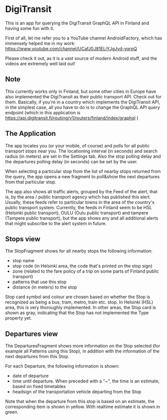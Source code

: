 # DigiTransit

This is an app for querying the DigiTransit GraphQL API in Finland and having some fun with it.

First of all, let me refer you to a YouTube channel AndroidFactory, which has immensely helped me in my work:
https://www.youtube.com/channel/UCafJ0J81ELiYJgJyd-yqrpQ

Please check it out, as it is a vast source of modern Android stuff, and the videos are extremely well laid out!

## Note

This currently works only in Finland, but some other cities in Europe have also implemented the DigiTransit as their public transport API. Check out for them.
Basically, if you're in a country which implements the DigiTransit API, in the simplest case, all you have to do is to change the GraphQL API query endpoint
(which in this application is https://api.digitransit.fi/routing/v1/routers/finland/index/graphql )

## The Application

The app locates you (or your mobile, of course) and polls for all public transport stops near you.  The locationing interval (in seconds) and search radius
(in meters) are set in the Settings tab.  Also the stop polling delay and the departures polling delay (in seconds) can be set by the user.

When selecting a particular stop from the list of nearby stops returned from the query, the app opens a new fragment to poll&show the next departures
from that particular stop.

The app also shows all traffic alerts, grouped by the Feed of the alert, that is, by the area / public transport agency which has published this alert.
Usually, these feeds refer to particular towns in the area of the country's public transport system.
Currently, the feeds in Finland seem to be HSL (Helsinki public transport), OULU (Oulu public transport) and tampere (Tampere public transport), but the app
shows any and all additional alerts that might subscribe to the alert system in future.

## Stops view



The StopFragment shows for all nearby stops the following information:
- stop name
- stop code (in Helsinki area, the code that's printed on the stop sign)
- zone (related to the fare policy of a trip on some parts of Finland public transport)
- patterns that use this stop
- distance (in meters) to the stop

Stop card symbol and colour are chosen based on whether the Stop is recognized as being a bus, tram, metro, train etc. stop. In Helsinki (HSL) area, this is very
thoroughly implemented. In other areas, the Stop card is shown as gray, indicating that the Stop has not implemented the Type property yet.

## Departures view

The DeparturesFragment shows more information on the Stop selected (for example all Patterns using this Stop), in addition with the information of the next
departures from this Stop.

For each Departure, the following information is shown:
- date of departure
- time until departure. When preceded with a "~", the time is an estimate, based on fixed timetables
- headsign of the transportation vehicle departing from the Stop

Note that when the departure from this stop is based on an estimate, the corresponding item is shown in yellow. With realtime estimate it is shown in green.
